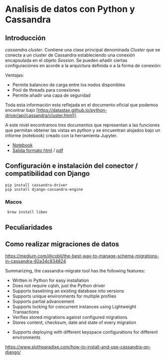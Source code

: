 # Analisis de datos con Python y Cassandra

## Introducción

*cassandra.cluster*. Contiene una clase principal denominada *Cluster* que se conecta a un cluster de Cassandra estableciendo
una conexión encapsulada en el objeto _Session_. Se pueden añadir ciertas configuraciones en acorde a la arquictura definida o a la forma 
de conexión: 

Ventajas:

  * Permite balanceo de carga entre los nodos disponibles
  * Pool de threads para conexiones
  * Permite añadir una capa de seguridad

Toda esta información esta reflejada en el documento oficial que podemos encontrar bajo [https://datastax.github.io/python-driver/api/cassandra/cluster.html]].

A este nivel encontramos tres documentos que representan a las funciones que permitan obtener las vistas en python
y se encuentran alojados bajo un informe (notebook) creado con la herramienta Jupyter.

* [Notebook](Analisis-Cassandra.ipynb)
* [Salida formato html](Analisis-Cassandra.html) / [pdf](Analisis-Cassandra.pdf)

## Configuración e instalación del conector / compatibilidad con Django

```
pip install cassandra-driver
pip install django-cassandra-engine
```

### Macos

```
 brew install libev
```

## Peculiaridades

## Como realizar migraciones de datos

https://medium.com/@cobli/the-best-way-to-manage-schema-migrations-in-cassandra-92a34c834824

Summarizing, the cassandra-migrate tool has the following features:

* Written in Python for easy installation
* Does not require cqlsh, just the Python driver
* Supports baselining an existing database into versions
* Supports unique environments for multiple profiles
* Supports partial advancement
* Supports locking for concurrent instances using Lightweight Transactions
* Verifies stored migrations against configured migrations
* Stores content, checksum, date and state of every migration
+ Supports deploying with different keyspace configurations for different environments


https://www.slothparadise.com/how-to-install-and-use-cassandra-on-django/

```
